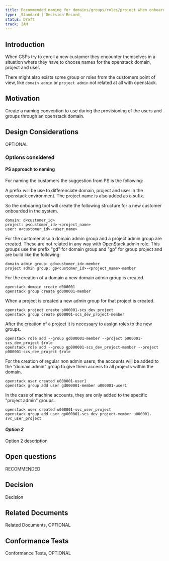```yaml
---
title: Recommended naming for domains/groups/roles/project when onboarding new customers
type: _Standard | Decision Record_
status: Draft
track: IAM
---
```


<!---
This is a template striving to provide a starting point for
creating a standard or decision record adhering to scs-0001.
Replace at least all text which is _italic_.
See https://github.com/SovereignCloudStack/standards/blob/main/Standards/scs-0001-v1-sovereign-cloud-standards.md
--->

## Introduction

When CSPs try to enroll a new customer they encounter themselves in
a situation where they have to choose names for the openstack domain,
project and user.

There might also exists some group or roles from the customers point of
view, like `domain admin` or `project admin` not related at all with
openstack.

## Motivation

Create a naming convention to use during the provisioning of the users and
groups through an openstack domain.

## Design Considerations

OPTIONAL

### Options considered

#### PS approach to naming

For naming the customers the suggestion from PS is the following:

A prefix will be use to differenciate domain, project and user in
the openstack environment. The project name is also added as a sufix.

So the onboaring tool will create the following structure for a new
customer onboarded in the system.

```commandline
domain: d<customer_id> 
project: p<customer_id>-<project_name>
user: u<customer_id>-<user_name>
```

For the customer also a domain admin group and a project admin group are
created. These are not related in any way with OpenStack admin role. This groups use
the prefix "gd" for domain group and "gp" for group project and are build
like the following:

```commandline
domain admin group: gd<customer_id>-member
project admin group: gp<customer_id>-<project_name>-member
```

For the creation of a domain a new domain admin group is created.

```commandline
openstack domain create d000001
openstack group create gd000001-member
```

When a project is created a new admin group for that project is created.

```commandline
openstack project create p000001-scs_dev_project
openstack group create p000001-scs_dev_project-member
```

After the creation of a project it is necessary to assign roles to the
new groups.

```commandline
openstack role add --group gd000001-member --project p000001-scs_dev_project $role
openstack role add --group gp000001-scs_dev_project-member --project p000001-scs_dev_project $role
```

For the creation of regular non admin users, the accounts will be added
to the "domain admin" group to give them access to all projects within
the domain.

```commandline
openstack user created u000001-user1
openstack group add user gd000001-member u000001-user1
```

In the case of machine accounts, they are only added to the specific
"project admin" groups.

```commandline
openstack user created u000001-svc_user_project
openstack group add user gp000001-scs_dev_project-member u000001-svc_user_project
```

#### _Option 2_

Option 2 description

## Open questions

RECOMMENDED

## Decision

Decision

## Related Documents

Related Documents, OPTIONAL

## Conformance Tests

Conformance Tests, OPTIONAL
